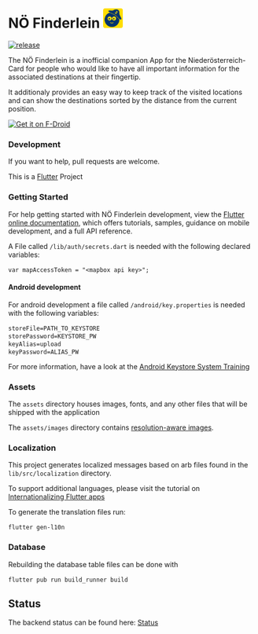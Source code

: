 # NÖ Finderlein <img height="40" src="assets/images/finderlein_logo_bunt.svg">

[![release](https://github.com/finderlein/noefinderlein_flutter/actions/workflows/release.yml/badge.svg)](https://github.com/finderlein/noefinderlein_flutter/actions/workflows/release.yml)

The NÖ Finderlein is a inofficial companion App for the Niederösterreich-Card for people who would like to have all important information for the associated destinations at their fingertip.

It additionaly provides an easy way to keep track of the visited locations and can show the destinations sorted by the distance from the current position.

[<img src="https://fdroid.gitlab.io/artwork/badge/get-it-on.png"
     alt="Get it on F-Droid"
     height="80">](https://f-droid.org/packages/at.finderlein.noe/)

### Development

If you want to help, pull requests are welcome.

This is a [Flutter](https://flutter.dev/) Project

### Getting Started

For help getting started with NÖ Finderlein development, view the
[Flutter online documentation](https://flutter.dev/docs), which offers tutorials,
samples, guidance on mobile development, and a full API reference.

A File called `/lib/auth/secrets.dart` is needed with the following declared variables:

```
var mapAccessToken = "<mapbox api key>";
```

#### Android development

For android development a file called `/android/key.properties` is needed with the following variables:

```
storeFile=PATH_TO_KEYSTORE
storePassword=KEYSTORE_PW
keyAlias=upload
keyPassword=ALIAS_PW
```

For more information, have a look at the [Android Keystore System Training](https://developer.android.com/training/articles/keystore)

### Assets

The `assets` directory houses images, fonts, and any other files that will be shipped with the application

The `assets/images` directory contains [resolution-aware
images](https://flutter.dev/docs/development/ui/assets-and-images#resolution-aware).

### Localization

This project generates localized messages based on arb files found in
the `lib/src/localization` directory.

To support additional languages, please visit the tutorial on
[Internationalizing Flutter
apps](https://flutter.dev/docs/development/accessibility-and-localization/internationalization)

To generate the translation files run:
```
flutter gen-l10n
```

### Database

Rebuilding the database table files can be done with

```
flutter pub run build_runner build
```

## Status

The backend status can be found here: [Status](https://stats.uptimerobot.com/x6jonFDyA)
